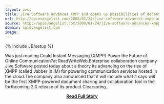 ```yaml
---
layout: post
title: Jive Software advances XMPP and opens up possibilities of decentralized open source communications
url: http://apievangelist.com/2008/01/24/jive-software-advances-xmpp-and-opens-up-possibilities-of-decentralized-open-source-communications/
source: http://apievangelist.com/2008/01/24/jive-software-advances-xmpp-and-opens-up-possibilities-of-decentralized-open-source-communications/
domain: apievangelist.com
image: 
---
```

{% include JB/setup %}<p>Was just reading Could Instant Messaging (XMPP) Power the Future of Online Communication?at ReadWriteWeb.Enterprise collaboration company Jive Software posted today about a theory its advancing on the rise of XMPP (called Jabber in IM) for powering communication services hosted in the cloud.The company also announced that it will include what it says will be the first XMPP-powered document sharing and collaboration tool in the forthcoming 2.0 release of its product Clearspring.</p>
<center><p><a href="http://apievangelist.com/2008/01/24/jive-software-advances-xmpp-and-opens-up-possibilities-of-decentralized-open-source-communications/" style='padding:25px; font-sze:18px; font-weight: bold;'>Read Full Story</a></p></center>
